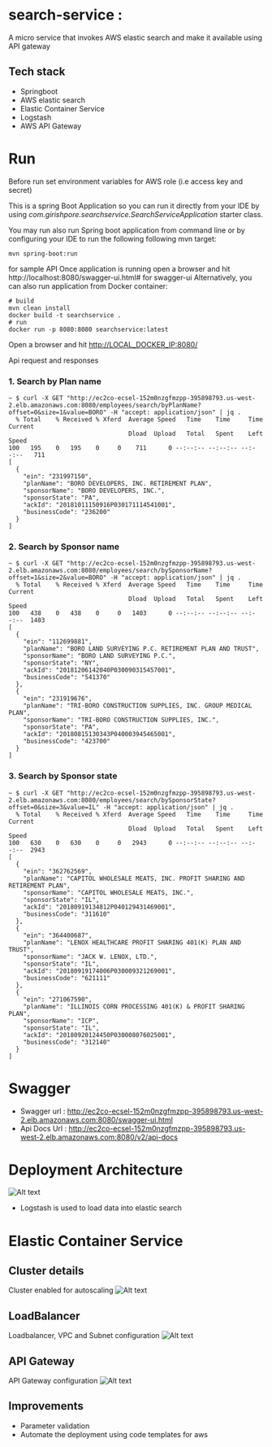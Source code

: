 # search-service : 
A micro service that invokes AWS elastic search and make it available using API gateway
<BR>
## Tech stack
* Springboot 
* AWS elastic search
* Elastic Container Service 
* Logstash
* AWS API Gateway
    
# Run
Before run set environment variables for AWS role (i.e access key and secret)
    

This is a spring Boot Application so you can run it directly from your IDE by using 
*com.girishpore.searchservice.SearchServiceApplication* starter class. 


You may run also run Spring boot application from command line or by configuring your IDE to run the following following
mvn target:

    mvn spring-boot:run

for sample API
Once application is running open a browser and hit http://localhost:8080/swagger-ui.html# for swagger-ui 
Alternatively, you can also run application from Docker container:

    # build
    mvn clean install
    docker build -t searchservice .
    # run
    docker run -p 8080:8080 searchservice:latest


Open a browser and hit [http://LOCAL_DOCKER_IP:8080/](http://LOCAL_DOCKER_IP:8080/) 

Api request and responses
### 1. Search by Plan name
```
~ $ curl -X GET "http://ec2co-ecsel-152m0nzgfmzpp-395898793.us-west-2.elb.amazonaws.com:8080/employees/search/byPlanName?offset=0&size=1&value=BORO" -H "accept: application/json" | jq .
  % Total    % Received % Xferd  Average Speed   Time    Time     Time  Current
                                 Dload  Upload   Total   Spent    Left  Speed
100   195    0   195    0     0    711      0 --:--:-- --:--:-- --:--:--   711
[
  {
    "ein": "231997150",
    "planName": "BORO DEVELOPERS, INC. RETIREMENT PLAN",
    "sponsorName": "BORO DEVELOPERS, INC.",
    "sponsorState": "PA",
    "ackId": "20181011150916P030171114541001",
    "businessCode": "236200"
  }
]
```
### 2. Search by Sponsor name
```$xslt
~ $ curl -X GET "http://ec2co-ecsel-152m0nzgfmzpp-395898793.us-west-2.elb.amazonaws.com:8080/employees/search/bySponsorName?offset=1&size=2&value=BORO" -H "accept: application/json" | jq .
  % Total    % Received % Xferd  Average Speed   Time    Time     Time  Current
                                 Dload  Upload   Total   Spent    Left  Speed
100   438    0   438    0     0   1403      0 --:--:-- --:--:-- --:--:--  1403
[
  {
    "ein": "112699881",
    "planName": "BORO LAND SURVEYING P.C. RETIREMENT PLAN AND TRUST",
    "sponsorName": "BORO LAND SURVEYING P.C.",
    "sponsorState": "NY",
    "ackId": "20181206142040P030090315457001",
    "businessCode": "541370"
  },
  {
    "ein": "231919676",
    "planName": "TRI-BORO CONSTRUCTION SUPPLIES, INC. GROUP MEDICAL PLAN",
    "sponsorName": "TRI-BORO CONSTRUCTION SUPPLIES, INC.",
    "sponsorState": "PA",
    "ackId": "20180815130343P040003945465001",
    "businessCode": "423700"
  }
]
```

### 3. Search by Sponsor state
```$xslt
~ $ curl -X GET "http://ec2co-ecsel-152m0nzgfmzpp-395898793.us-west-2.elb.amazonaws.com:8080/employees/search/bySponsorState?offset=0&size=3&value=IL" -H "accept: application/json" | jq .
  % Total    % Received % Xferd  Average Speed   Time    Time     Time  Current
                                 Dload  Upload   Total   Spent    Left  Speed
100   630    0   630    0     0   2943      0 --:--:-- --:--:-- --:--:--  2943
[
  {
    "ein": "362762569",
    "planName": "CAPITOL WHOLESALE MEATS, INC. PROFIT SHARING AND RETIREMENT PLAN",
    "sponsorName": "CAPITOL WHOLESALE MEATS, INC.",
    "sponsorState": "IL",
    "ackId": "20180919134812P040129431469001",
    "businessCode": "311610"
  },
  {
    "ein": "364400687",
    "planName": "LENOX HEALTHCARE PROFIT SHARING 401(K) PLAN AND TRUST",
    "sponsorName": "JACK W. LENOX, LTD.",
    "sponsorState": "IL",
    "ackId": "20180919174006P030009321269001",
    "businessCode": "621111"
  },
  {
    "ein": "271067590",
    "planName": "ILLINOIS CORN PROCESSING 401(K) & PROFIT SHARING PLAN",
    "sponsorName": "ICP",
    "sponsorState": "IL",
    "ackId": "20180920124450P030008076025001",
    "businessCode": "312140"
  }
]
```

# Swagger 
   * Swagger url : http://ec2co-ecsel-152m0nzgfmzpp-395898793.us-west-2.elb.amazonaws.com:8080/swagger-ui.html
   * Api Docs Url : http://ec2co-ecsel-152m0nzgfmzpp-395898793.us-west-2.elb.amazonaws.com:8080/v2/api-docs
   
# Deployment Architecture
![Alt text](images/DeploymentDiagram.png)

* Logstash is used to load data into elastic search
 
# Elastic Container Service

## Cluster details
Cluster enabled for autoscaling
![Alt text](images/Cluster.png) 

## LoadBalancer 
Loadbalancer, VPC and Subnet configuration
![Alt text](images/LoadBalancer.png) 

## API Gateway 
API Gateway configuration
![Alt text](images/ApiGateway.png) 

##  Improvements
- Parameter validation
- Automate the deployment using code templates for aws
